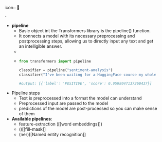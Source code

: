 icon:: 🤗

	-
- **pipeline**
	- Basic object int the Transformers library is the pipeline() function.
	- It connects a model with its necessary preprocessing and postprocessing steps, allowing us to directly input any text and get an intelligible answer.
	-
	- ```python
	  from transformers import pipeline
	  
	  classifier = pipeline("sentiment-analysis")
	  classifier("I've been waiting for a HuggingFace course my whole life.")
	  
	  #output: [{'label': 'POSITIVE', 'score': 0.9598047137260437}]
	  ```
- Pipeline steps
	- Text is preprocessed into a format the model can understand
	- Preprocessed input are passed to the model
	- predictions of the model are post-processed so you can make sense of them
- **Available pipelines**:
	- feature-extraction ([[word embeddings]])
	- ()[[fill-mask]]
	- (ner)[[Named entity recognition]]
